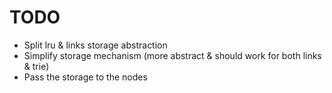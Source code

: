 # TODO

* Split lru & links storage abstraction
* Simplify storage mechanism (more abstract & should work for both links & trie)
* Pass the storage to the nodes
